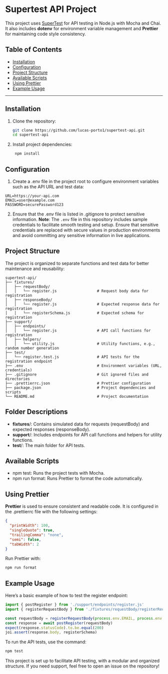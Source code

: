 # Supertest API Project

This project uses [SuperTest](https://github.com/visionmedia/supertest) for API testing in Node.js with Mocha and Chai. It also includes **dotenv** for environment variable management and **Prettier** for maintaining code style consistency.

## Table of Contents

- [Installation](#installation)
- [Configuration](#configuration)
- [Project Structure](#project-structure)
- [Available Scripts](#available-scripts)
- [Using Prettier](#using-prettier)
- [Example Usage](#example-usage)

---

## Installation

1. Clone the repository:

   ```bash
   git clone https://github.com/lucas-porto1/supertest-api.git
   cd supertest-api

   ```

2. Install project dependencies:

   ```bash
    npm install
   ```

## Configuration

1. Create a .env file in the project root to configure environment variables such as the API URL and test data:

```plaintext
URL=https://your-api.com
EMAIL=user@example.com
PASSWORD=securePassword123
```

2. Ensure that the .env file is listed in .gitignore to protect sensitive information.
   **Note**: The `.env` file in this repository includes sample credentials to facilitate smooth testing and setup. Ensure that sensitive credentials are replaced with secure values in production environments and avoid committing any sensitive information in live applications.

## Project Structure

The project is organized to separate functions and test data for better maintenance and reusability:

```plaintext
supertest-api/
├── fixtures/
│   ├── requestBody/
│   │   └── register.js                  # Request body data for registration
│   ├── responseBody/
│   │   └── register.js                  # Expected response data for registration
│   │   └── registerSchema.js            # Expected schema for registration
├── support/
│   ├── endpoints/
│   │   └── register.js                  # API call functions for registration
│   ├── helpers/
│   │   └── utility.js                   # Utility functions, e.g., random number generation
├── test/
│   └── register.test.js                 # API tests for the registration endpoint
├── .env                                 # Environment variables (URL, credentials)
├── .gitignore                           # Git ignored files and directories
├── .prettierrc.json                     # Prettier configuration
├── package.json                         # Project dependencies and scripts
└── README.md                            # Project documentation
```

## Folder Descriptions

- **fixtures**/: Contains simulated data for requests (requestBody) and expected responses (responseBody).
- **support**/: Includes endpoints for API call functions and helpers for utility functions.
- **test**/: The main folder for API tests.

## Available Scripts

- npm test: Runs the project tests with Mocha.
- npm run format: Runs Prettier to format the code automatically.

## Using Prettier

**Prettier** is used to ensure consistent and readable code. It is configured in the .prettierrc file with the following settings:

```json
{
  "printWidth": 100,
  "singleQuote": true,
  "trailingComma": "none",
  "semi": false,
  "tabWidth": 2
}
```

Run Prettier with:

```bash
npm run format
```

## Example Usage

Here’s a basic example of how to test the register endpoint:

```javascript
import { postRegister } from './support/endpoints/register.js'
import { registerRequestBody } from './fixtures/requestBody/registerRequestBody.js'

const requestBody = registerRequestBody(process.env.EMAIL, process.env.PASSWORD)
const response = await postRegister(requestBody)
expect(response.statusCode).to.be.equal(200)
joi.assert(response.body, registerSchema)
```

To run the API tests, use the command:

```bash
npm test
```

This project is set up to facilitate API testing, with a modular and organized structure. If you need support, feel free to open an issue on the repository!
